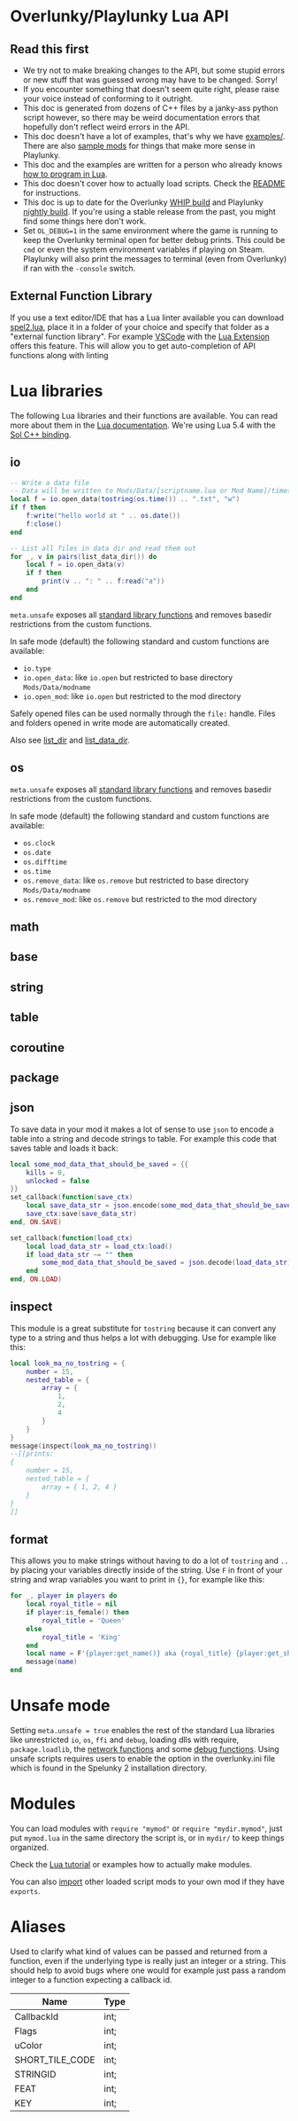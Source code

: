 # Overlunky/Playlunky Lua API
## Read this first

- We try not to make breaking changes to the API, but some stupid errors or new stuff that was guessed wrong may have to be changed. Sorry!
- If you encounter something that doesn't seem quite right, please raise your voice instead of conforming to it outright.
- This doc is generated from dozens of C++ files by a janky-ass python script however, so there may be weird documentation errors that hopefully don't reflect weird errors in the API.
- This doc doesn't have a lot of examples, that's why we have [examples/](https://github.com/spelunky-fyi/overlunky/tree/main/examples). There are also [sample mods](https://spelunky.fyi/mods/?q=sample) for things that make more sense in Playlunky.
- This doc and the examples are written for a person who already knows [how to program in Lua](http://lua-users.org/wiki/TutorialDirectory).
- This doc doesn't cover how to actually load scripts. Check the [README](https://github.com/spelunky-fyi/overlunky/#scripts) for instructions.
- This doc is up to date for the Overlunky [WHIP build](https://github.com/spelunky-fyi/overlunky/releases/tag/whip) and Playlunky [nightly build](https://github.com/spelunky-fyi/Playlunky/releases/tag/nightly). If you're using a stable release from the past, you might find some things here don't work.
- Set `OL_DEBUG=1` in the same environment where the game is running to keep the Overlunky terminal open for better debug prints. This could be `cmd` or even the system environment variables if playing on Steam. Playlunky will also print the messages to terminal (even from Overlunky) if ran with the `-console` switch.

## External Function Library
If you use a text editor/IDE that has a Lua linter available you can download [spel2.lua](https://raw.githubusercontent.com/spelunky-fyi/overlunky/main/docs/game_data/spel2.lua), place it in a folder of your choice and specify that folder as a "external function library". For example [VSCode](https://code.visualstudio.com/) with the [Lua Extension](https://marketplace.visualstudio.com/items?itemName=sumneko.lua) offers this feature. This will allow you to get auto-completion of API functions along with linting

# Lua libraries
The following Lua libraries and their functions are available. You can read more about them in the [Lua documentation](https://www.lua.org/manual/5.4/manual.html#6). We're using Lua 5.4 with the [Sol C++ binding](https://sol2.readthedocs.io/en/latest/).

## io

```lua
-- Write a data file
-- Data will be written to Mods/Data/[scriptname.lua or Mod Name]/timestamp.txt
local f = io.open_data(tostring(os.time()) .. ".txt", "w")
if f then
    f:write("hello world at " .. os.date())
    f:close()
end

-- List all files in data dir and read them out
for _, v in pairs(list_data_dir()) do
    local f = io.open_data(v)
    if f then
        print(v .. ": " .. f:read("a"))
    end
end

```


`meta.unsafe` exposes all [standard library functions](https://www.lua.org/manual/5.4/manual.html#6.8) and removes basedir restrictions from the custom functions.

In safe mode (default) the following standard and custom functions are available:

- `io.type`
- `io.open_data`: like `io.open` but restricted to base directory `Mods/Data/modname`
- `io.open_mod`: like `io.open` but restricted to the mod directory

Safely opened files can be used normally through the `file:` handle. Files and folders opened in write mode are automatically created.

Also see [list_dir](#list_dir) and [list_data_dir](#list_data_dir).


## os

`meta.unsafe` exposes all [standard library functions](https://www.lua.org/manual/5.4/manual.html#6.9) and removes basedir restrictions from the custom functions.

In safe mode (default) the following standard and custom functions are available:

- `os.clock`
- `os.date`
- `os.difftime`
- `os.time`
- `os.remove_data`: like `os.remove` but restricted to base directory `Mods/Data/modname`
- `os.remove_mod`: like `os.remove` but restricted to the mod directory


## math

## base

## string

## table

## coroutine

## package

## json
To save data in your mod it makes a lot of sense to use `json` to encode a table into a string and decode strings to table. For example this code that saves table and loads it back:

```lua
local some_mod_data_that_should_be_saved = {{
    kills = 0,
    unlocked = false
}}
set_callback(function(save_ctx)
    local save_data_str = json.encode(some_mod_data_that_should_be_saved)
    save_ctx:save(save_data_str)
end, ON.SAVE)

set_callback(function(load_ctx)
    local load_data_str = load_ctx:load()
    if load_data_str ~= "" then
        some_mod_data_that_should_be_saved = json.decode(load_data_str)
    end
end, ON.LOAD)
```

## inspect
This module is a great substitute for `tostring` because it can convert any type to a string and thus helps a lot with debugging. Use for example like this:

```lua
local look_ma_no_tostring = {
    number = 15,
    nested_table = {
        array = {
            1,
            2,
            4
        }
    }
}
message(inspect(look_ma_no_tostring))
--[[prints:
{
    number = 15,
    nested_table = {
        array = { 1, 2, 4 }
    }
}
]]
```

## format
This allows you to make strings without having to do a lot of `tostring` and `..` by placing your variables directly inside of the string. Use `F` in front of your string and wrap variables you want to print in `{}`, for example like this:

```lua
for _, player in players do
    local royal_title = nil
    if player:is_female() then
        royal_title = 'Queen'
    else
        royal_title = 'King'
    end
    local name = F'{player:get_name()} aka {royal_title} {player:get_short_name()}'
    message(name)
end
```

# Unsafe mode
Setting `meta.unsafe = true` enables the rest of the standard Lua libraries like unrestricted `io`, `os`, `ffi` and `debug`, loading dlls with require, `package.loadlib`, the [network functions](#Network-functions) and some [debug functions](#Debug-functions). Using unsafe scripts requires users to enable the option in the overlunky.ini file which is found in the Spelunky 2 installation directory.

# Modules
You can load modules with `require "mymod"` or `require "mydir.mymod"`, just put `mymod.lua` in the same directory the script is, or in `mydir/` to keep things organized.

Check the [Lua tutorial](http://lua-users.org/wiki/ModulesTutorial) or examples how to actually make modules.

You can also [import](#import) other loaded script mods to your own mod if they have `exports`.

# Aliases


Used to clarify what kind of values can be passed and returned from a function, even if the underlying type is really just an integer or a string. This should help to avoid bugs where one would for example just pass a random integer to a function expecting a callback id.

Name | Type
---- | ----
CallbackId | int;
Flags | int;
uColor | int;
SHORT_TILE_CODE | int;
STRINGID | int;
FEAT | int;
KEY | int;
